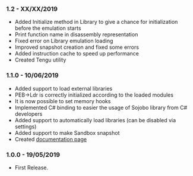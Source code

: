 ### 1.2 - XX/XX/2019
* Added Initialize method in Library to give a chance for initialization before the emulation starts
* Print function name in disassembly representation
* Fixed error on Library emulation loading
* Improved snapshot creation and fixed some errors
* Added instruction cache to speed up performance
* Created Tengu utility

### 1.1.0 - 10/06/2019
* Added support to load external libraries
* PEB->Ldr is correctly initialized according to the loaded modules
* It is now possible to set memory hooks
* Implemented C# binding to easier the usage of Sojobo library from C# developers
* Added support to automatically load libraries (can be disabled via settings)
* Added support to make Sandbox snapshot
* Created <a href="https://github.com/enkomio/Sojobo/blob/master/DOCUMENTATION.md">documentation page</a>

### 1.0.0 - 19/05/2019
* First Release.
